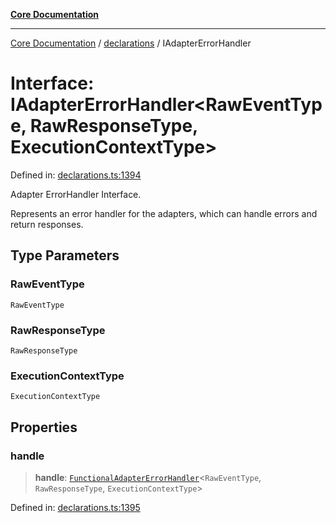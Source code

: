 [**Core Documentation**](../../README.md)

***

[Core Documentation](../../README.md) / [declarations](../README.md) / IAdapterErrorHandler

# Interface: IAdapterErrorHandler\<RawEventType, RawResponseType, ExecutionContextType\>

Defined in: [declarations.ts:1394](https://github.com/stonemjs/core/blob/3581a30de158e951ead319c3cc6abead0be9639f/src/declarations.ts#L1394)

Adapter ErrorHandler Interface.

Represents an error handler for the adapters, which can handle errors and return responses.

## Type Parameters

### RawEventType

`RawEventType`

### RawResponseType

`RawResponseType`

### ExecutionContextType

`ExecutionContextType`

## Properties

### handle

> **handle**: [`FunctionalAdapterErrorHandler`](../type-aliases/FunctionalAdapterErrorHandler.md)\<`RawEventType`, `RawResponseType`, `ExecutionContextType`\>

Defined in: [declarations.ts:1395](https://github.com/stonemjs/core/blob/3581a30de158e951ead319c3cc6abead0be9639f/src/declarations.ts#L1395)
